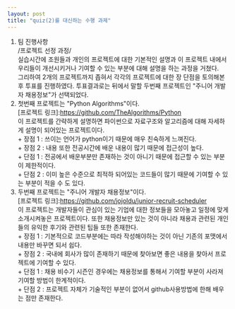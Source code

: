 ```yaml
---
layout: post
title: "quiz(2)를 대신하는 수행 과제"
---
```

1. 팀 진행사항   
  /프로젝트 선정 과정/   
  실습시간에 조원들과 개인의 프로젝트에 대한 기본적인 설명과 이 프로젝트 내에서 우리들이 개선시키거나 기여할 수 있는 부분에 대해 설명을 하는 과정을 거쳤다.   
  그리하여 2개의 프로젝트까지 좁혀서 각각의 프로젝트에 대한 장 단점을 토의해본 후 투표를 진행하였다. 투표결과로는 뒤에서 말할 두번째 프로젝트인 "주니어 개발자 채용정보"가 선택되었다.   
  1. 첫번째 프로젝트는 "Python Algorithms"이다.   
  [프로젝트 링크]:<https://github.com/TheAlgorithms/Python>   
  이 프로젝트를 간략하게 설명하면 파이썬으로 자료구조와 알고리즘에 대해 자세하게 설명이 되어있는 프로젝트이다.    
    + 장점 1 : 쓰이는 언어가 python이기 때문에 매우 친숙하게 느껴진다.   
    + 장점 2 : 내용 또한 전공시간에 배운 내용이 많기 때문에 접근성이 높다.   
    + 단점 1 : 전공에서 배운부분만 존재하는 것이 아니기 때문에 접근할 수 있는 부분이 제한적이다.   
    + 단점 2 : 이미 높은 수준으로 최적하 되어있는 코드들이 많기 때문에 기여할 수 있는 부분이 적을 수 도 있다.     
  2. 두번째 프로젝트는 "주니어 개발자 채용정보"이다.   
  [프로젝트 링크]:<https://github.com/jojoldu/junior-recruit-scheduler>   
  이 프로젝트는 개발자들이 관심이 있는 기업에 대한 정보들을 모아놓고 일정에 맞게 소개시켜놓은 프로젝트이다. 또한 채용정보만 있는 것이 아니라 채용과 관련된 개인들의 유익한 후기와 관련된 팁들 또한 존재한다.  
    + 장점 1 : 기본적으로 코드부분에는 따라 작성해야하는 것이 아닌 기존의 포맷에서 내용만 바꾸면 되서 쉽다.   
    + 장점 2 : 국내에 회사가 많이 존재하기 때문에 찾아보면 좋은 내용을 찾아서 프로젝트에 기여할 수 있다.   
    + 단점 1 : 채용 비수기 시즌인 경우에는 채용정보를 통해서 기여할 부분이 사라져 기여할 방법이 한계적이다.   
    + 단점 2 : 프로젝트 자체가 기술적인 부분이 없어서 github사용방법에 한해 배우는 점만 존재한다.   
  
  
  
  
